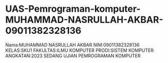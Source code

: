 # UAS-Pemrograman-komputer-MUHAMMAD-NASRULLAH-AKBAR-09011382328136
Nama:MUHAMMAD NASRULLAH AKBAR
NIM:09011382328136
KELAS:SKU1
FAKULTAS:ILMU KOMPUTER
PRODI:SISTEM KOMPUTER
ANGKATAN:2023
SEDANG UJIAN PEMROGRAMAN KOMPUTER
